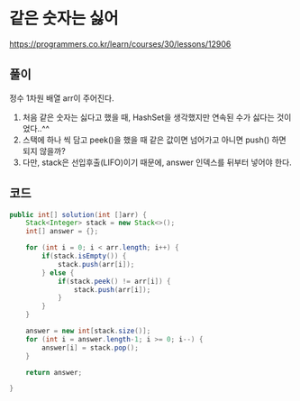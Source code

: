 # 같은 숫자는 싫어

https://programmers.co.kr/learn/courses/30/lessons/12906

## 풀이

정수 1차원 배열 arr이 주어진다.

1. 처음 같은 숫자는 싫다고 했을 때, HashSet을 생각했지만 연속된 수가 싫다는 것이었다..^^
2. 스택에 하나 씩 담고 peek()을 했을 때 같은 값이면 넘어가고 아니면 push() 하면 되지 않을까?
3. 다만, stack은 선입후출(LIFO)이기 때문에, answer 인덱스를 뒤부터 넣어야 한다.

## 코드

```java
public int[] solution(int []arr) {
    Stack<Integer> stack = new Stack<>();
    int[] answer = {};

    for (int i = 0; i < arr.length; i++) {
        if(stack.isEmpty()) {
            stack.push(arr[i]);
        } else {
            if(stack.peek() != arr[i]) {
                stack.push(arr[i]);
            }
        }
    }

    answer = new int[stack.size()];
    for (int i = answer.length-1; i >= 0; i--) {
        answer[i] = stack.pop();
    }

    return answer;

}
```

